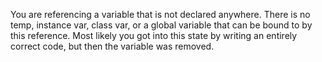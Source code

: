 You are referencing a variable that is not declared anywhere. There is no temp, instance var, class var, or a global variable that can be bound to by this reference. Most likely you got into this state by writing an entirely correct code, but then the variable was removed.